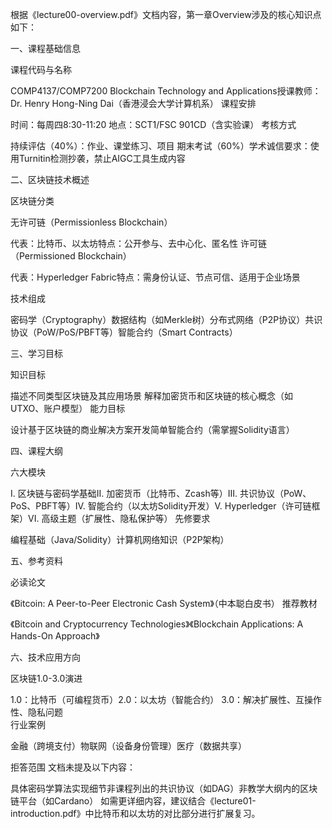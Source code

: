 根据《lecture00-overview.pdf》文档内容，第一章Overview涉及的核心知识点如下：

一、课程基础信息

课程代码与名称

COMP4137/COMP7200 Blockchain Technology and Applications授课教师：Dr. Henry Hong-Ning Dai（香港浸会大学计算机系）
课程安排

时间：每周四8:30-11:20  地点：SCT1/FSC 901CD（含实验课）
考核方式

持续评估（40%）：作业、课堂练习、项目  期末考试（60%）学术诚信要求：使用Turnitin检测抄袭，禁止AIGC工具生成内容


二、区块链技术概述

区块链分类

无许可链（Permissionless Blockchain）

代表：比特币、以太坊特点：公开参与、去中心化、匿名性
许可链（Permissioned Blockchain）

代表：Hyperledger Fabric特点：需身份认证、节点可信、适用于企业场景

技术组成

密码学（Cryptography）数据结构（如Merkle树）分布式网络（P2P协议）共识协议（PoW/PoS/PBFT等）智能合约（Smart Contracts）


三、学习目标

知识目标

描述不同类型区块链及其应用场景  解释加密货币和区块链的核心概念（如UTXO、账户模型）
能力目标

设计基于区块链的商业解决方案开发简单智能合约（需掌握Solidity语言）


四、课程大纲

六大模块

I. 区块链与密码学基础II. 加密货币（比特币、Zcash等）III. 共识协议（PoW、PoS、PBFT等）IV. 智能合约（以太坊Solidity开发）V. Hyperledger（许可链框架）VI. 高级主题（扩展性、隐私保护等）
先修要求

编程基础（Java/Solidity）计算机网络知识（P2P架构）


五、参考资料

必读论文

《Bitcoin: A Peer-to-Peer Electronic Cash System》（中本聪白皮书）
推荐教材

《Bitcoin and Cryptocurrency Technologies》《Blockchain Applications: A Hands-On Approach》


六、技术应用方向

区块链1.0-3.0演进  

1.0：比特币（可编程货币）2.0：以太坊（智能合约）  3.0：解决扩展性、互操作性、隐私问题  
行业案例

金融（跨境支付）物联网（设备身份管理）医疗（数据共享）


拒答范围
文档未提及以下内容：

具体密码学算法实现细节非课程列出的共识协议（如DAG）非教学大纲内的区块链平台（如Cardano）
如需更详细内容，建议结合《lecture01-introduction.pdf》中比特币和以太坊的对比部分进行扩展复习。
